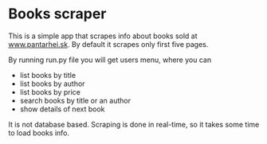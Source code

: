 # Books scraper

This is a simple app that scrapes info about books sold at www.pantarhei.sk.
By default it scrapes only first five pages.

By running run.py file you will get users menu, where you can 
- list books by title
- list books by author
- list books by price
- search books by title or an author
- show details of next book

It is not database based. Scraping is done in real-time, so it takes some time to load books info.